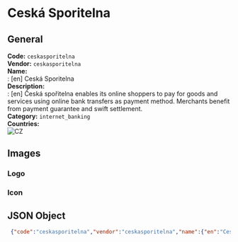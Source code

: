 # Ceská Sporitelna 
## General 
**Code:** `ceskasporitelna`  
**Vendor:** `ceskasporitelna`  
**Name:**  
:	[en] Ceská Sporitelna  
**Description:**  
: [en] Česká spořitelna enables its online shoppers to pay for goods and services using online bank transfers as payment method. Merchants benefit from payment guarantee and swift settlement.   
**Category:** `internet_banking`  
**Countries:**  
![CZ](https://cdnjs.cloudflare.com/ajax/libs/flag-icon-css/3.3.0/flags/4x3/CZ.svg#w24)  
 
## Images 
### Logo 
### Icon 
## JSON Object 
```json
 {"code":"ceskasporitelna","vendor":"ceskasporitelna","name":{"en":"Cesk\u00e1 Sporitelna"},"description":{"en":"\u010cesk\u00e1 spo\u0159itelna\u00a0enables its online shoppers to\u00a0pay for goods and services using online bank transfers as payment method. Merchants benefit from payment guarantee and swift settlement.\u00a0"},"countries":["CZ"],"category":"internet_banking"}```  
